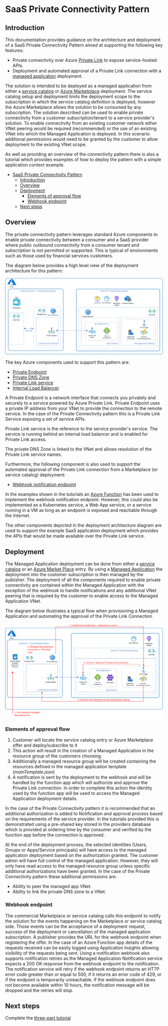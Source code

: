 # SaaS Private Connectivity Pattern

## Introduction

This documentation provides guidance on the architecture and deployment of a SaaS Private Connectivity Pattern aimed at supporting the following key features:

- Private connectivity over Azure [Private Link](https://azure.microsoft.com/en-us/services/private-link/) to expose service-hosted APIs.
- Deployment and automated approval of a Private Link connection with a [managed application](https://azure.microsoft.com/en-us/services/managed-applications/) deployment.

The solution is intended to be deployed as a managed application from either a [service catalog](https://azure.microsoft.com/en-us/services/managed-applications/) or [Azure Marketplace](https://azure.microsoft.com/en-us/services/managed-applications/) deployment. The service catalog setup and deployment limits the deployment scope to the subscription in which the service catalog definition is deployed, however the Azure Marketplace allows the solution to be consumed by any subscription. The solution described can be used to enable private connectivity from a customer subscription/tenant to a service provider's solution. To enable connectivity from an existing customer network either VNet peering would be required (recommended) or the use of an existing VNet into which the Managed Application is deployed.  In this scenario additional permissions would need to be granted by the customer to allow deployment to the existing VNet scope.

As well as providing an overview of the connectivity pattern there is also a tutorial which provides examples of how to deploy the pattern with a simple application context example.

- [SaaS Private Connectivity Pattern](#saas-private-connectivity-pattern)
  - [Introduction](#introduction)
  - [Overview](#overview)
  - [Deployment](#deployment)
    - [Elements of approval flow](#elements-of-approval-flow)
    - [Webhook endpoint](#webhook-endpoint)
  - [Next steps](#next-steps)

## Overview

The private connectivity pattern leverages standard Azure components to enable private connectivity between a consumer and a SaaS provider where public outbound connectivity from a consumer tenant and subscription is not permitted or supported. This is typical of environments such as those used by financial services customers.

The diagram below provides a high level view of the deployment architecture for this pattern:

![Architecture overview](./images/deployment_architecture.png)

The key Azure components used to support this pattern are:

- [Private Endpoint](https://docs.microsoft.com/en-us/azure/private-link/private-endpoint-overview)
- [Private DNS Zone](https://docs.microsoft.com/en-us/azure/dns/private-dns-overview)
- [Private Link service](https://docs.microsoft.com/en-us/azure/private-link/private-link-service-overview)
- [Internal Load Balancer](https://docs.microsoft.com/en-us/azure/load-balancer/load-balancer-overview)

A Private Endpoint is a network interface that connects you privately and securely to a service powered by Azure Private Link. Private Endpoint uses a private IP address from your VNet to provide the connection to the remote service. In the case of the Private Connectivity pattern this is a Private Link Service exposing a set of service APIs.

Private Link service is the reference to the service provider's service. The service is running behind an internal load balancer and is enabled for Private Link access.

The private DNS Zone is linked to the VNet and allows resolution of the Private Link service names.

Furthermore, the following component is also used to support the automated approval of the Private Link connection from a Marketplace (or service catalog) deployment:

- [Webhook notification endpoint](https://docs.microsoft.com/en-us/azure/azure-resource-manager/managed-applications/publish-notifications)

In the examples shown in the tutorials an [Azure Function](https://docs.microsoft.com/en-us/azure/azure-functions/functions-overview) has been used to implement the webhook notification endpoint. However, this could also be implemented as a Kubernetes service, a Web App service, or a service running in a VM as long as an endpoint is exposed and reachable through the Internet.

The other components depicted in the deployment architecture diagram are used to support the example SaaS application deployment which provides the APIs that would be made available over the Private Link service.

## Deployment

The Managed Application deployment can be done from either a [service catalog](./docs/servicecatalog.md) or an [Azure Market Place](./docs/marketplace.md) entry. By using a [Managed Application](https://docs.microsoft.com/en-us/azure/azure-resource-manager/managed-applications/overview) the deployment into the customer subscription is then managed by the publisher. The deployment of all the components required to enable private connectivity are contained within the Managed Application with the exception of the webhook to handle notifications and any additional VNet peering that is required by the customer to enable access to the Managed Application VNet.

The diagram below illustrates a typical flow when provisioning a Managed Application and automating the approval of the Private Link Connection

![flow](./images/flow.png)

### Elements of approval flow

1. Customer will locate the service catalog entry or Azure Marketplace offer and deploy/subscribe to it
2. This action will result in the creation of a Managed Application in the resource group of the customers choosing.
3. Additionally a managed resource group will be created containing the resources defined in the managed application template (_mainTemplate.json_)
4. A notification is sent by the deployment to the webhook and will be handled by the function app which will authorize and approve the Private Link connection. In order to complete this action the identity used by the function app will be used to access the Managed Application deployment details.

In the case of the Private Connectivity pattern it is recommended that an additional authorization is added to Notification and approval process based on the requirements of the service provider. In the tutorials provided this is demonstrated using a pre-shared key stored in the providers database which is provided at ordering time by the consumer and verified by the function app before the connection is approved.

At the end of the deployment process, the selected identities (Users, Groups or Apps/Service principals) will have access to the managed application deployment based on the authorization granted. The customer admin will have full control of the managed application. However, they will only have read access to the managed resource group unless specific additional authorizations have been granted. In the case of the Private Connectivity pattern these additional permissions are:

- Ability to peer the managed app VNet.
- Ability to link the private DNS zone to a VNet.

### Webhook endpoint

The commercial Marketplace or service catalog calls this endpoint to notify the solution for the events happening on the Marketplace or service catalog side. Those events can be the acceptance of a deployment request, success of the deployment or cancellation of the managed application subscription. A publisher provides the URL for this webhook endpoint when registering the offer. In the case of an Azure Function app details of the requests received can be easily logged using Application Insights allowing visibility of the requests being sent. Using a notification webhook also supports notification retries as the Managed Application Notification service expects a 200 OK response from the webhook endpoint to the notification. The notification service will retry if the webhook endpoint returns an HTTP error code greater than or equal to 500, if it returns an error code of 429, or if the endpoint is temporarily unreachable. If the webhook endpoint does not become available within 10 hours, the notification message will be dropped and the retries will stop.

## Next steps

Complete the [three-part tutorial](./docs/tutorial/)
